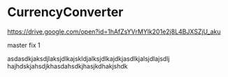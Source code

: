 # CurrencyConverter

https://drive.google.com/open?id=1hAfZsYVrMYlk201e2j8L4BJXSZjU_aku


master fix 1

asdasdkjaksdjlaksjdlkajskldjalksjdlkajdkjasdlkjalsjdlajsdlj
hajhdskjahsdjkhasdahsdkjhasjkdhakjshdk
